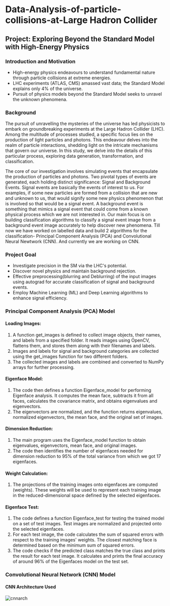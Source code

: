 # Data-Analysis-of-particle-collisions-at-Large Hadron Collider

## Project: Exploring Beyond the Standard Model with High-Energy Physics

### Introduction and Motivation
- High-energy physics endeavours to understand fundamental nature through particle collisions at extreme energies.
- LHC experiments (ATLAS, CMS) amassed vast data; the Standard Model explains only 4% of the universe.
- Pursuit of physics models beyond the Standard Model seeks to unravel the unknown phenomena.

### Background
The pursuit of unravelling the mysteries of the universe has led physicists to embark on groundbreaking experiments at the Large Hadron Collider (LHC). Among the multitude of processes studied, a specific focus lies on the production of light particles and photons. This endeavour delves into the realm of particle interactions, shedding light on the intricate mechanisms that govern our universe. In this study, we delve into the details of this particular process, exploring data generation, transformation, and classification.

The core of our investigation involves simulating events that encapsulate the production of particles and photons. Two pivotal types of events are generated, each holding distinct significance: Signal and Background Events. Signal events are basically the events of interest to us. For examples, if some new particles are formed from a collision that are new and unknown to us, that would signify some new physics phenomenon that is involved so that would be a signal event. A background event is something that mimics a signal event that could come from a known physical process which we are not interested in. Our main focus is on building classification algorithms to classify a signal event image from a background event image accurately to help discover new phenomena. Till now we have worked on labelled data and build 2 algorithms for the classification- Principal Component Analysis (PCA) and Convolutional Neural Newtwork (CNN). And currently we are working on CNN.

### Project Goal
- Investigate precision in the SM via the LHC's potential.
- Discover novel physics and maintain background rejection.
- Effective preprocessing(blurring and Deblurring) of the input images using autograd for accurate classification of signal and background events.
- Employ Machine Learning (ML) and Deep Learning algorithms to enhance signal efficiency.



### Principal Component Analysis (PCA) Model
#### Loading Images:
1. A function get_images is defined to collect image objects, their names, and labels from a specified folder. It reads images using OpenCV, flattens them, and stores them along with their filenames and labels.
2. Images and labels for signal and background categories are collected using the get_images function for two different folders.
3. The collected images and labels are combined and converted to NumPy arrays for further processing.

#### Eigenface Model:
1. The code then defines a function Eigenface_model for performing Eigenface analysis. It computes the mean face, subtracts it from all faces, calculates the covariance matrix, and obtains eigenvalues and eigenvectors.
2. The eigenvectors are normalized, and the function returns eigenvalues, normalized eigenvectors, the mean face, and the original set of images.

#### Dimension Reduction:
1. The main program uses the Eigenface_model function to obtain eigenvalues, eigenvectors, mean face, and original images.
2. The code then identifies the number of eigenfaces needed for dimension reduction to 95% of the total variance from which we got 17 eigenfaces.

#### Weight Calculation:
1. The projections of the training images onto eigenfaces are computed (weights). These weights will be used to represent each training image in the reduced-dimensional space defined by the selected eigenfaces.

#### Eigenface Test:
1. The code defines a function Eigenface_test for testing the trained model on a set of test images. Test images are normalized and projected onto the selected eigenfaces.
2. For each test image, the code calculates the sum of squared errors with respect to the training images' weights. The closest matching face is determined based on the minimum sum of squared errors.
3. The code checks if the predicted class matches the true class and prints the result for each test image. It calculates and prints the final accuracy of around 96% of the Eigenfaces model on the test set.

### Convolutional Neural Network (CNN) Model

#### CNN Architecture Used
![cnnarch](https://github.com/kkirtigarg/Data-Analysis-of-particle-collisions-at-LHC/assets/157001390/37b18d97-929c-41e3-805b-3bc947c851f5)







